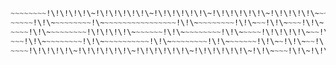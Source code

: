 ```css
~~~~~~~~!\!\!\!\!\~!\!\!\!\!\!\~!\!\!\!\!\!\~!\!\!\!\!\!\~!\!\!\!\!\~~~!\!\!\!\!\!\~~~
~~~~~!\!\~~~~~~~~~!\~~~~~~~~~~~~~~~~~!\!\~~~~~~~~~!\!\~~~!\!\~~~~!\!\~!\~~~~~~~~~~~~~~
~~~~!\!\~~~~~~~~~!\!\!\!\!\~~~~~~~!\!\~~~~~~~~~!\!\~~~~~!\!\!\!\!\~~~!\!\!\!\!\~~~~~~~
~~~!\!\~~~~~~~~~!\!\~~~~~~~~~~~!\!\~~~~~~~~~!\!\~~~~~~~!\!\~~!\!\~~~!\!\~~~~~~~~~~~~~~
~~~~!\!\!\!\!\~!\!\!\!\!\!\~!\!\!\!\!\!\~!\!\!\!\!\!\~!\!\~~~~!\!\~!\!\!\!\!\!\~~~~~~~
```
